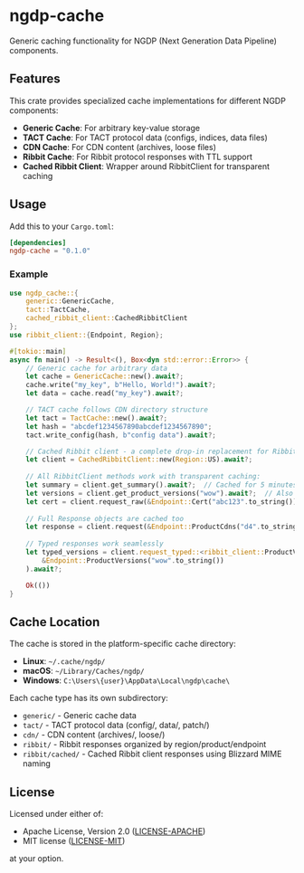 # ngdp-cache

Generic caching functionality for NGDP (Next Generation Data Pipeline) components.

## Features

This crate provides specialized cache implementations for different NGDP components:

- **Generic Cache**: For arbitrary key-value storage
- **TACT Cache**: For TACT protocol data (configs, indices, data files)
- **CDN Cache**: For CDN content (archives, loose files)
- **Ribbit Cache**: For Ribbit protocol responses with TTL support
- **Cached Ribbit Client**: Wrapper around RibbitClient for transparent caching

## Usage

Add this to your `Cargo.toml`:

```toml
[dependencies]
ngdp-cache = "0.1.0"
```

### Example

```rust
use ngdp_cache::{
    generic::GenericCache, 
    tact::TactCache,
    cached_ribbit_client::CachedRibbitClient
};
use ribbit_client::{Endpoint, Region};

#[tokio::main]
async fn main() -> Result<(), Box<dyn std::error::Error>> {
    // Generic cache for arbitrary data
    let cache = GenericCache::new().await?;
    cache.write("my_key", b"Hello, World!").await?;
    let data = cache.read("my_key").await?;

    // TACT cache follows CDN directory structure
    let tact = TactCache::new().await?;
    let hash = "abcdef1234567890abcdef1234567890";
    tact.write_config(hash, b"config data").await?;

    // Cached Ribbit client - a complete drop-in replacement for RibbitClient
    let client = CachedRibbitClient::new(Region::US).await?;
    
    // All RibbitClient methods work with transparent caching:
    let summary = client.get_summary().await?;  // Cached for 5 minutes
    let versions = client.get_product_versions("wow").await?;  // Also cached
    let cert = client.request_raw(&Endpoint::Cert("abc123".to_string())).await?;  // Cached for 30 days
    
    // Full Response objects are cached too
    let response = client.request(&Endpoint::ProductCdns("d4".to_string())).await?;
    
    // Typed responses work seamlessly
    let typed_versions = client.request_typed::<ribbit_client::ProductVersionsResponse>(
        &Endpoint::ProductVersions("wow".to_string())
    ).await?;

    Ok(())
}
```

## Cache Location

The cache is stored in the platform-specific cache directory:

- **Linux**: `~/.cache/ngdp/`
- **macOS**: `~/Library/Caches/ngdp/`
- **Windows**: `C:\Users\{user}\AppData\Local\ngdp\cache\`

Each cache type has its own subdirectory:

- `generic/` - Generic cache data
- `tact/` - TACT protocol data (config/, data/, patch/)
- `cdn/` - CDN content (archives/, loose/)
- `ribbit/` - Ribbit responses organized by region/product/endpoint
- `ribbit/cached/` - Cached Ribbit client responses using Blizzard MIME naming

## License

Licensed under either of:

- Apache License, Version 2.0 ([LICENSE-APACHE](../LICENSE-APACHE))
- MIT license ([LICENSE-MIT](../LICENSE-MIT))

at your option.
